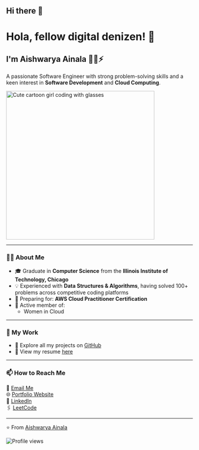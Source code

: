 ## Hi there 👋

# Hola, fellow digital denizen! 👋  

## I'm Aishwarya Ainala 🙋‍♀️⚡  

A passionate Software Engineer with strong problem-solving skills and a keen interest in **Software Development** and **Cloud Computing**.  

  <img src="https://raw.githubusercontent.com/ainalaaishwarya3-blip/ainalaaishwarya3-blip/main/assets/coder-girl.gif" 
       alt="Cute cartoon girl coding with glasses" width="400" />

---

### 👩‍💻 About Me
- 🎓 Graduate in **Computer Science** from the **Illinois Institute of Technology, Chicago**  
- 💡 Experienced with **Data Structures & Algorithms**, having solved 100+ problems across competitive coding platforms  
- 🌱 Preparing for: **AWS Cloud Practitioner Certification**  
- 🤝 Active member of: 
  - Women in Cloud  

---

### 📂 My Work
- 🔗 Explore all my projects on [GitHub](https://github.com/ainalaaishwarya3-blip)  
- 📄 View my resume [here](https://aishwaryaainala-portfolio.netlify.app/)  

---

### 📫 How to Reach Me
📧 [Email Me](ainalaaishwarya3@gmail.com)  
🌐 [Portfolio Website](https://aishwaryaainala-portfolio.netlify.app/)  
💼 [LinkedIn](https://www.linkedin.com/in/aishwaryaainala-123abc/)  
🖇 [LeetCode](https://aishwaryaainala-portfolio.netlify.app/)  

---

⭐️ From [Aishwarya Ainala](https://github.com/ainalaaishwarya3-blip)  

![Profile views](https://komarev.com/ghpvc/?username=your-username&color=blue)


